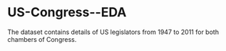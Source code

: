 # US-Congress--EDA
The dataset contains details of US legislators from 1947 to 2011 for both chambers of Congress. 
